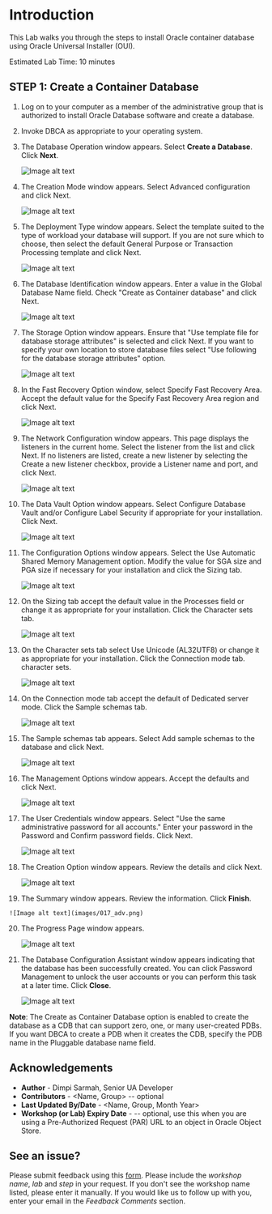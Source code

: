 # Introduction
This Lab walks you through the steps to install Oracle container database using Oracle Universal Installer (OUI).

Estimated Lab Time: 10 minutes

## **STEP 1**: Create a Container Database

1. Log on to your computer as a member of the administrative group that is authorized to install Oracle Database software and create a database.
2. Invoke DBCA as appropriate to your operating system.
3. The Database Operation window appears. Select **Create a Database**. Click **Next**.

    ![Image alt text](images/001_adv.png)

4. The Creation Mode window appears. Select Advanced configuration and click Next.

    ![Image alt text](images/002_adv.png)

5. The Deployment Type window appears. Select the template suited to the type of workload your database will support. If you are not sure which to choose, then select the default General Purpose or Transaction Processing template and click Next.  

    ![Image alt text](images/003_adv.png)

6. The Database Identification window appears. Enter a value in the Global Database Name field. Check "Create as Container database" and click Next.

    ![Image alt text](images/004_adv.png)

7. The Storage Option window appears. Ensure that "Use template file for database storage attributes" is selected and click Next. If you want to specify your own location to store database files select "Use following for the database storage attributes" option.

    ![Image alt text](images/005_adv.png)

8. In the Fast Recovery Option window, select Specify Fast Recovery Area. Accept the default value for the Specify Fast Recovery Area region and click Next.

    ![Image alt text](images/006_adv.png)

9. The Network Configuration window appears. This page displays the listeners in the current home. Select the listener from the list and click Next. If no listeners are listed, create a new listener by selecting the Create a new listener checkbox, provide a Listener name and port, and click Next.

    ![Image alt text](images/007_adv.png)

10. The Data Vault Option window appears. Select Configure Database Vault and/or Configure Label Security if appropriate for your installation. Click Next.

    ![Image alt text](images/008_adv.png)

11. The Configuration Options window appears. Select the Use Automatic Shared Memory Management option. Modify the value for SGA size and PGA size if necessary for your installation and click the Sizing tab.

    ![Image alt text](images/009_adv.png)

12. On the Sizing tab accept the default value in the Processes field or change it as appropriate for your installation. Click the Character sets tab.

    ![Image alt text](images/010_adv.png)

13. On the Character sets tab select Use Unicode (AL32UTF8) or change it as appropriate for your installation. Click the Connection mode tab.
character sets.

    ![Image alt text](images/011_adv.png)

14. On the Connection mode tab accept the default of Dedicated server mode. Click the Sample schemas tab.

     ![Image alt text](images/012_adv.png)

15. The Sample schemas tab appears. Select Add sample schemas to the database and click Next.

     ![Image alt text](images/013_adv.png)

16. The Management Options window appears. Accept the defaults and click Next.

    ![Image alt text](images/014_adv.png)

17. The User Credentials window appears. Select "Use the same administrative password for all accounts." Enter your password in the Password and Confirm password fields. Click Next.

    ![Image alt text](images/015_adv.png)

18. The Creation Option window appears. Review the details and click Next.

     ![Image alt text](images/016_adv.png)

19.  The Summary window appears. Review the information. Click **Finish**.

    ![Image alt text](images/017_adv.png)

20. The Progress Page window appears.

    ![Image alt text](images/018_adv.png)

21. The Database Configuration Assistant window appears indicating that the database has been successfully created. You can click Password Management to unlock the user accounts or you can perform this task at a later time. Click **Close**.

    ![Image alt text](images/019_adv.png)

**Note**: The Create as Container Database option is enabled to create the database as a CDB that can support zero, one, or many user-created PDBs. If you want DBCA to create a PDB when it creates the CDB, specify the PDB name in the Pluggable database name field.


## Acknowledgements
* **Author** - Dimpi Sarmah, Senior UA Developer
* **Contributors** -  <Name, Group> -- optional
* **Last Updated By/Date** - <Name, Group, Month Year>
* **Workshop (or Lab) Expiry Date** - <Month Year> -- optional, use this when you are using a Pre-Authorized Request (PAR) URL to an object in Oracle Object Store.

## See an issue?
Please submit feedback using this [form](https://apexapps.oracle.com/pls/apex/f?p=133:1:::::P1_FEEDBACK:1). Please include the *workshop name*, *lab* and *step* in your request.  If you don't see the workshop name listed, please enter it manually. If you would like us to follow up with you, enter your email in the *Feedback Comments* section.
